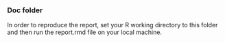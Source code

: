 ### Doc folder

In order to reproduce the report, set your R working directory to this folder 
and then run the report.rmd file on your local machine.  
